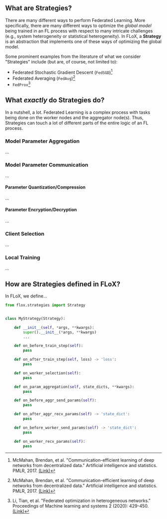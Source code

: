 ## What are Strategies?
There are many different ways to perform Federated Learning. More specifically, there are many different ways to optimize the _global model_ being trained in an FL process with respect to many intricate challenges (e.g., system heterogeneity or statistical heterogeneity). In FLoX, a **Strategy** is an abstraction that implements one of these ways of optimizing the global model.

Some prominent examples from the literature of what we consider "Strategies" include (but are, of course, not limited to):

* Federated Stochastic Gradient Descent (`FedSGD`)[^fedavg]
* Federated Averaging (`FedAvg`)[^fedavg]
* `FedProx`[^fedprox]

## What _exactly_ do Strategies do?
In a nutshell, a lot. Federated Learning is a complex process with tasks being done on the worker nodes and the aggregator node(s). Thus, Strategies can touch a lot of different parts of the entire logic of an FL process. 

### Model Parameter Aggregation
...

### Model Parameter Communication
...

#### Parameter Quantization/Compression
...

#### Parameter Encryption/Decryption
...

### Client Selection
...

### Local Training
...


## How are Strategies defined in FLoX?
In FLoX, we define...

```python
from flox.strategies import Strategy


class MyStrategy(Strategy):

    def __init__(self, *args, **kwargs):
        super().__init__(*args, **kwargs)
        ...

    def on_before_train_step(self):
        pass

    def on_after_train_step(self, loss) -> 'loss':
        pass

    def on_worker_selection(self):
        pass

    def on_param_aggregation(self, state_dicts, **kwargs):
        pass

    def on_before_aggr_send_params(self):
        pass

    def on_after_aggr_recv_params(self) -> 'state_dict':
        pass

    def on_before_worker_send_params(self) -> 'state_dict':
        pass

    def on_worker_recv_params(self):
        pass

```

[^fedavg]: McMahan, Brendan, et al. "Communication-efficient learning of deep networks from decentralized data." Artificial intelligence and statistics. PMLR, 2017. [(Link)](http://proceedings.mlr.press/v54/mcmahan17a/mcmahan17a.pdf)
[^fedprox]: Li, Tian, et al. "Federated optimization in heterogeneous networks." Proceedings of Machine learning and systems 2 (2020): 429-450. [(Link)](https://proceedings.mlsys.org/paper_files/paper/2020/file/1f5fe83998a09396ebe6477d9475ba0c-Paper.pdf)